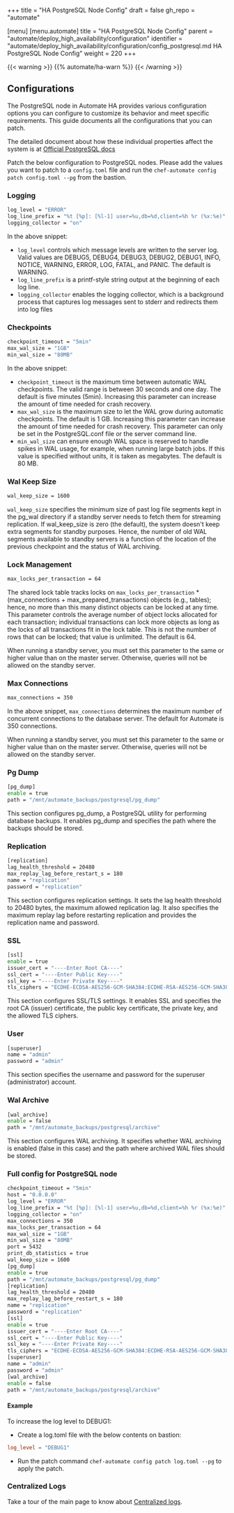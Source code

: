 +++
title = "HA PostgreSQL Node Config"
draft = false
gh_repo = "automate"

[menu]
  [menu.automate]
    title = "HA PostgreSQL Node Config"
    parent = "automate/deploy_high_availability/configuration"
    identifier = "automate/deploy_high_availability/configuration/config_postgresql.md HA PostgreSQL Node Config"
    weight = 220
+++

{{< warning >}}
{{% automate/ha-warn %}}
{{< /warning >}}

## Configurations

The PostgreSQL node in Automate HA provides various configuration options you can configure to customize its behavior and meet specific requirements. This guide documents all the configurations that you can patch.

The detailed document about how these individual properties affect the system is at [Official PostgreSQL docs](https://www.postgresql.org/docs/13/)

Patch the below configuration to PostgreSQL nodes. Please add the values you want to patch to a `config.toml` file and run the `chef-automate config patch config.toml --pg` from the bastion.

### Logging

```bash
log_level = "ERROR"
log_line_prefix = "%t [%p]: [%l-1] user=%u,db=%d,client=%h %r (%x:%e)"
logging_collector = "on"
```

In the above snippet:

- `log_level` controls which message levels are written to the server log. Valid values are DEBUG5, DEBUG4, DEBUG3, DEBUG2, DEBUG1, INFO, NOTICE, WARNING, ERROR, LOG, FATAL, and PANIC. The default is WARNING.
- `log_line_prefix` is a printf-style string output at the beginning of each log line.
- `logging_collector` enables the logging collector, which is a background process that captures log messages sent to stderr and redirects them into log files

### Checkpoints

```bash
checkpoint_timeout = "5min"
max_wal_size = "1GB"
min_wal_size = "80MB"
```

In the above snippet:

- `checkpoint_timeout` is the maximum time between automatic WAL checkpoints. The valid range is between 30 seconds and one day. The default is five minutes (5min). Increasing this parameter can increase the amount of time needed for crash recovery.
- `max_wal_size` is the maximum size to let the WAL grow during automatic checkpoints. The default is 1 GB. Increasing this parameter can increase the amount of time needed for crash recovery. This parameter can only be set in the PostgreSQL.conf file or the server command line.
- `min_wal_size` can ensure enough WAL space is reserved to handle spikes in WAL usage, for example, when running large batch jobs. If this value is specified without units, it is taken as megabytes. The default is 80 MB.

### Wal Keep Size

```bash
wal_keep_size = 1600
```

`wal_keep_size` specifies the minimum size of past log file segments kept in the pg_wal directory if a standby server needs to fetch them for streaming replication. If wal_keep_size is zero (the default), the system doesn't keep extra segments for standby purposes. Hence, the number of old WAL segments available to standby servers is a function of the location of the previous checkpoint and the status of WAL archiving.

### Lock Management

```bash
max_locks_per_transaction = 64
```

The shared lock table tracks locks on `max_locks_per_transaction` * (max_connections + max_prepared_transactions) objects (e.g., tables); hence, no more than this many distinct objects can be locked at any time. This parameter controls the average number of object locks allocated for each transaction; individual transactions can lock more objects as long as the locks of all transactions fit in the lock table. This is not the number of rows that can be locked; that value is unlimited. The default is 64.

When running a standby server, you must set this parameter to the same or higher value than on the master server. Otherwise, queries will not be allowed on the standby server.

### Max Connections

```bash
max_connections = 350
```

In the above snippet, `max_connections` determines the maximum number of concurrent connections to the database server. The default for Automate is 350 connections.

When running a standby server, you must set this parameter to the same or higher value than on the master server. Otherwise, queries will not be allowed on the standby server.

### Pg Dump

```bash
[pg_dump]
enable = true
path = "/mnt/automate_backups/postgresql/pg_dump"
```

This section configures pg_dump, a PostgreSQL utility for performing database backups. It enables pg_dump and specifies the path where the backups should be stored.

### Replication

```bash
[replication]
lag_health_threshold = 20480
max_replay_lag_before_restart_s = 180
name = "replication"
password = "replication"
```

This section configures replication settings. It sets the lag health threshold to 20480 bytes, the maximum allowed replication lag. It also specifies the maximum replay lag before restarting replication and provides the replication name and password.

### SSL

```bash
[ssl]
enable = true
issuer_cert = "----Enter Root CA----"
ssl_cert = "----Enter Public Key----"
ssl_key = "----Enter Private Key----"
tls_ciphers = "ECDHE-ECDSA-AES256-GCM-SHA384:ECDHE-RSA-AES256-GCM-SHA384:ECDHE-ECDSA-CHACHA20-POLY1305:ECDHE-RSA-CHACHA20-POLY1305:ECDHE-ECDSA-AES128-GCM-SHA256:ECDHE-RSA-AES128-GCM-SHA256"
```

This section configures SSL/TLS settings. It enables SSL and specifies the root CA (issuer) certificate, the public key certificate, the private key, and the allowed TLS ciphers.

### User

```bash
[superuser]
name = "admin"
password = "admin"
```

This section specifies the username and password for the superuser (administrator) account.

### Wal Archive

```bash
[wal_archive]
enable = false
path = "/mnt/automate_backups/postgresql/archive"
```

This section configures WAL archiving. It specifies whether WAL archiving is enabled (false in this case) and the path where archived WAL files should be stored.

### Full config for PostgreSQL node

```bash
checkpoint_timeout = "5min"
host = "0.0.0.0"
log_level = "ERROR"
log_line_prefix = "%t [%p]: [%l-1] user=%u,db=%d,client=%h %r (%x:%e)"
logging_collector = "on"
max_connections = 350
max_locks_per_transaction = 64
max_wal_size = "1GB"
min_wal_size = "80MB"
port = 5432
print_db_statistics = true
wal_keep_size = 1600
[pg_dump]
enable = true
path = "/mnt/automate_backups/postgresql/pg_dump"
[replication]
lag_health_threshold = 20480
max_replay_lag_before_restart_s = 180
name = "replication"
password = "replication"
[ssl]
enable = true
issuer_cert = "----Enter Root CA----"
ssl_cert = "----Enter Public Key----"
ssl_key = "----Enter Private Key----"
tls_ciphers = "ECDHE-ECDSA-AES256-GCM-SHA384:ECDHE-RSA-AES256-GCM-SHA384:ECDHE-ECDSA-CHACHA20-POLY1305:ECDHE-RSA-CHACHA20-POLY1305:ECDHE-ECDSA-AES128-GCM-SHA256:ECDHE-RSA-AES128-GCM-SHA256"
[superuser]
name = "admin"
password = "admin"
[wal_archive]
enable = false
path = "/mnt/automate_backups/postgresql/archive"
```

#### Example

To increase the log level to DEBUG1:

- Create a log.toml file with the below contents on bastion:

```toml
log_level = "DEBUG1"
```

- Run the patch command `chef-automate config patch log.toml --pg` to apply the patch.

### Centralized Logs

Take a tour of the main page to know about [Centralized logs]((/automate/centralizing_log/)).
